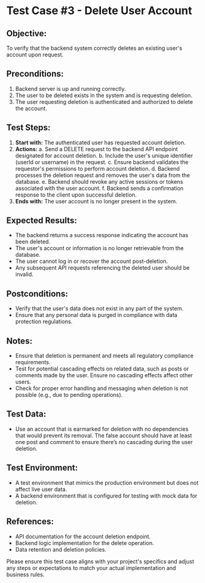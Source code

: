 # Test Case #3 - Delete User Account
 
## Objective:
To verify that the backend system correctly deletes an existing user's account upon request.
 
## Preconditions:
1. Backend server is up and running correctly.
2. The user to be deleted exists in the system and is requesting deletion.
3. The user requesting deletion is authenticated and authorized to delete the account.
 
## Test Steps:
1. **Start with:** The authenticated user has requested account deletion.
2. **Actions:**
    a. Send a DELETE request to the backend API endpoint designated for account deletion.
    b. Include the user's unique identifier (userId or username) in the request.
    c. Ensure backend validates the requestor's permissions to perform account deletion.
    d. Backend processes the deletion request and removes the user's data from the database.
    e. Backend should revoke any active sessions or tokens associated with the user account.
    f. Backend sends a confirmation response to the client upon successful deletion.
3. **Ends with:** The user account is no longer present in the system.
 
## Expected Results:
- The backend returns a success response indicating the account has been deleted.
- The user's account or information is no longer retrievable from the database.
- The user cannot log in or recover the account post-deletion.
- Any subsequent API requests referencing the deleted user should be invalid.
 
## Postconditions:
- Verify that the user's data does not exist in any part of the system.
- Ensure that any personal data is purged in compliance with data protection regulations.
 
## Notes:
- Ensure that deletion is permanent and meets all regulatory compliance requirements.
- Test for potential cascading effects on related data, such as posts or comments made by the user. Ensure no cascading effects affect other users.
- Check for proper error handling and messaging when deletion is not possible (e.g., due to pending operations).
 
## Test Data:
- Use an account that is earmarked for deletion with no dependencies that would prevent its removal. The false account should have at least one post and comment to ensure there’s no cascading during the user deletion.
 
## Test Environment:
- A test environment that mimics the production environment but does not affect live user data.
- A backend environment that is configured for testing with mock data for deletion.
 
## References:
- API documentation for the account deletion endpoint.
- Backend logic implementation for the delete operation.
- Data retention and deletion policies.
 
Please ensure this test case aligns with your project's specifics and adjust any steps or expectations to match your actual implementation and business rules.
